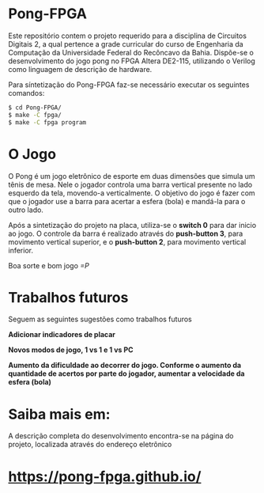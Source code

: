 # Pong-FPGA

Este repositório contem o projeto requerido para a disciplina de Circuitos Digitais 2, a qual pertence a grade curricular do curso de Engenharia da Computação da Universidade Federal do Recôncavo da Bahia. Dispõe-se o desenvolvimento do jogo pong no FPGA Altera DE2-115, utilizando o Verilog como linguagem de descrição de hardware.

Para síntetização do Pong-FPGA faz-se necessário executar os seguintes comandos:
```sh
$ cd Pong-FPGA/
$ make -C fpga/
$ make -C fpga program
```
# O Jogo

O Pong é um jogo eletrônico de esporte em duas dimensões que simula um tênis de mesa. Nele o jogador controla uma barra vertical presente no lado esquerdo da tela, movendo-a verticalmente. O objetivo do jogo é fazer com que o jogador use a barra para acertar a esfera (bola) e mandá-la para o outro lado.

Após a sintetização do projeto na placa, utiliza-se o **switch 0** para dar inicio ao jogo. O controle da barra é realizado através do **push-button 3**, para movimento vertical superior, e o **push-button 2**, para movimento vertical inferior.

Boa sorte e bom jogo *=P*

# Trabalhos futuros

Seguem as seguintes sugestões como trabalhos futuros

**Adicionar indicadores de placar**

**Novos modos de jogo, 1 vs 1 e 1 vs PC**

**Aumento da dificuldade ao decorrer do jogo. Conforme o aumento da quantidade de acertos por parte do jogador, aumentar a velocidade da esfera (bola)**

# Saiba mais em:

A descrição completa do desenvolvimento encontra-se na página do projeto, localizada através do endereço eletrônico

# https://pong-fpga.github.io/
